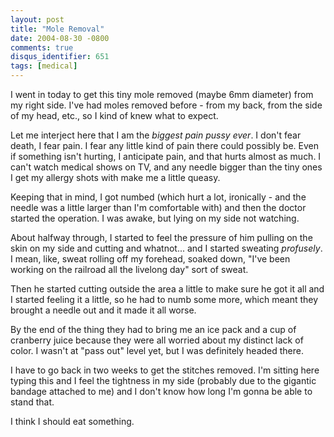 ```yaml
---
layout: post
title: "Mole Removal"
date: 2004-08-30 -0800
comments: true
disqus_identifier: 651
tags: [medical]
---
```

I went in today to get this tiny mole removed (maybe 6mm diameter) from
my right side. I've had moles removed before - from my back, from the
side of my head, etc., so I kind of knew what to expect.

 Let me interject here that I am the *biggest pain pussy ever*. I don't
fear death, I fear pain. I fear any little kind of pain there could
possibly be. Even if something isn't hurting, I anticipate pain, and
that hurts almost as much. I can't watch medical shows on TV, and any
needle bigger than the tiny ones I get my allergy shots with make me a
little queasy.

 Keeping that in mind, I got numbed (which hurt a lot, ironically - and
the needle was a little larger than I'm comfortable with) and then the
doctor started the operation. I was awake, but lying on my side not
watching.

 About halfway through, I started to feel the pressure of him pulling on
the skin on my side and cutting and whatnot... and I started sweating
*profusely*. I mean, like, sweat rolling off my forehead, soaked down,
"I've been working on the railroad all the livelong day" sort of sweat.

 Then he started cutting outside the area a little to make sure he got
it all and I started feeling it a little, so he had to numb some more,
which meant they brought a needle out and it made it all worse.

 By the end of the thing they had to bring me an ice pack and a cup of
cranberry juice because they were all worried about my distinct lack of
color. I wasn't at "pass out" level yet, but I was definitely headed
there.

 I have to go back in two weeks to get the stitches removed. I'm sitting
here typing this and I feel the tightness in my side (probably due to
the gigantic bandage attached to me) and I don't know how long I'm gonna
be able to stand that.

 I think I should eat something.
